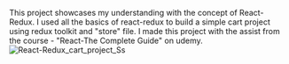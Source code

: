 This project showcases my understanding with the concept of React-Redux. I used all the basics of react-redux to build a simple cart project using redux toolkit and "store" file. 
I made this project with the assist from the course - "React-The Complete Guide" on udemy.
![React-Redux_cart_project_Ss](https://github.com/user-attachments/assets/60a067d2-1d7c-44e3-816a-954232344614)
